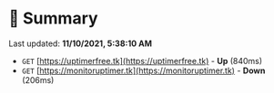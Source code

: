 # 📖 Summary
Last updated: **11/10/2021, 5:38:10 AM**

- `GET` [https://uptimerfree.tk](https://uptimerfree.tk) - **Up** (840ms)
- `GET` [https://monitoruptimer.tk](https://monitoruptimer.tk) - **Down** (206ms)

